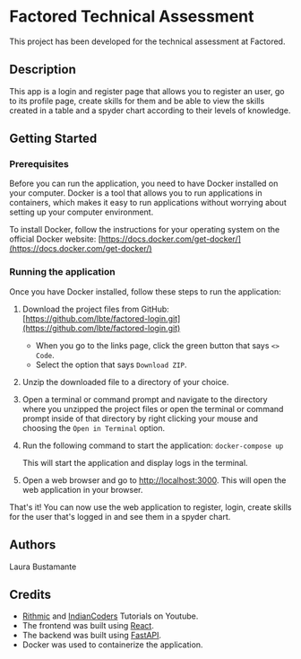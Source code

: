 # Factored Technical Assessment

This project has been developed for the technical assessment at Factored.

## Description

This app is a login and register page that allows you to register an user, go to its profile page, create skills for them and be able to view the skills created in a table and a spyder chart according to their levels of knowledge.

## Getting Started

### Prerequisites

Before you can run the application, you need to have Docker installed on your computer. Docker is a tool that allows you to run applications in containers, which makes it easy to run applications without worrying about setting up your computer environment.

To install Docker, follow the instructions for your operating system on the official Docker website: [https://docs.docker.com/get-docker/](https://docs.docker.com/get-docker/)

### Running the application

Once you have Docker installed, follow these steps to run the application:

1. Download the project files from GitHub: [https://github.com/lbte/factored-login.git](https://github.com/lbte/factored-login.git)
    * When you go to the links page, click the green button that says `<> Code`.
    * Select the option that says `Download ZIP`.

2. Unzip the downloaded file to a directory of your choice.

3. Open a terminal or command prompt and navigate to the directory where you unzipped the project files or open the terminal or command prompt inside of that directory by right clicking your mouse and choosing the `Open in Terminal` option.

4. Run the following command to start the application:
    `docker-compose up`

    This will start the application and display logs in the terminal.

5. Open a web browser and go to [http://localhost:3000](http://localhost:3000). This will open the web application in your browser.

That's it! You can now use the web application to register, login, create skills for the user that's logged in and see them in a spyder chart.


## Authors

Laura Bustamante


## Credits

* [Rithmic](https://www.youtube.com/@iamrithmic) and [IndianCoders](https://www.youtube.com/@IndianCoders) Tutorials on Youtube.
* The frontend was built using [React](https://react.dev).
* The backend was built using [FastAPI](https://fastapi.tiangolo.com).
* Docker was used to containerize the application.
